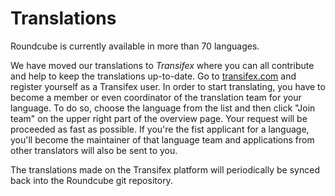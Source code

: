 # Translations

Roundcube is currently available in more than 70 languages.

We have moved our translations to *Transifex* where you can all contribute and help to keep the translations up-to-date. Go to [transifex.com](https://www.transifex.com/projects/p/roundcube-webmail/) and register yourself as a Transifex user. In order to start translating, you have to become a member or even coordinator of the translation team for your language. To do so, choose the language from the list and then click "Join team" on the upper right part of the overview page. Your request will be proceeded as fast as possible. If you're the fist applicant for a language, you'll become the maintainer of that language team and applications from other translators will also be sent to you.

The translations made on the Transifex platform will periodically be synced back into the Roundcube git repository.